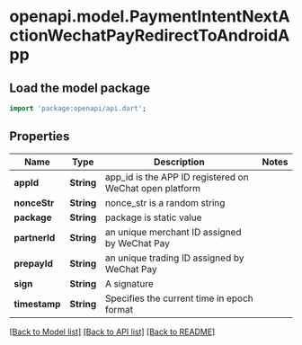 # openapi.model.PaymentIntentNextActionWechatPayRedirectToAndroidApp

## Load the model package
```dart
import 'package:openapi/api.dart';
```

## Properties
Name | Type | Description | Notes
------------ | ------------- | ------------- | -------------
**appId** | **String** | app_id is the APP ID registered on WeChat open platform | 
**nonceStr** | **String** | nonce_str is a random string | 
**package** | **String** | package is static value | 
**partnerId** | **String** | an unique merchant ID assigned by WeChat Pay | 
**prepayId** | **String** | an unique trading ID assigned by WeChat Pay | 
**sign** | **String** | A signature | 
**timestamp** | **String** | Specifies the current time in epoch format | 

[[Back to Model list]](../README.md#documentation-for-models) [[Back to API list]](../README.md#documentation-for-api-endpoints) [[Back to README]](../README.md)


